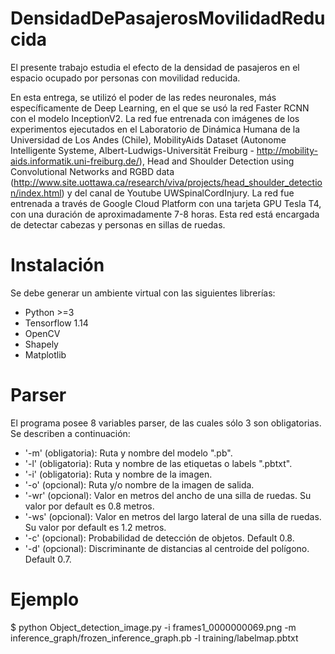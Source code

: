# DensidadDePasajerosMovilidadReducida
El presente trabajo estudia el efecto de la densidad de pasajeros en el espacio ocupado por personas con movilidad reducida.

En esta entrega, se utilizó el poder de las redes neuronales, más específicamente de Deep Learning, en el que se usó la red Faster RCNN con el modelo InceptionV2. La red fue entrenada con imágenes de los experimentos ejecutados en el Laboratorio de Dinámica Humana de la Universidad de Los Andes (Chile), MobilityAids Dataset (Autonome Intelligente Systeme, Albert-Ludwigs-Universität Freiburg - http://mobility-aids.informatik.uni-freiburg.de/), Head and Shoulder Detection using Convolutional Networks and RGBD data (http://www.site.uottawa.ca/research/viva/projects/head_shoulder_detection/index.html) y del canal de Youtube UWSpinalCordInjury.
La red fue entrenada a través de Google Cloud Platform con una tarjeta GPU Tesla T4, con una duración de aproximadamente 7-8 horas. Esta red está encargada de detectar cabezas y personas en sillas de ruedas.

# Instalación 
Se debe generar un ambiente virtual con las siguientes librerías:

- Python >=3 
- Tensorflow 1.14
- OpenCV
- Shapely
- Matplotlib

# Parser
El programa posee 8 variables parser, de las cuales sólo 3 son obligatorias. Se describen a continuación:

- '-m' (obligatoria): Ruta y nombre del modelo ".pb".
- '-l' (obligatoria): Ruta y nombre de las etiquetas o labels ".pbtxt".
- '-i' (obligatoria): Ruta y nombre de la imagen.
- '-o' (opcional): Ruta y/o nombre de la imagen de salida.
- '-wr' (opcional): Valor en metros del ancho de una silla de ruedas. Su valor por default es 0.8 metros.
- '-ws' (opcional): Valor en metros del largo lateral de una silla de ruedas. Su valor por default es 1.2 metros.
- '-c' (opcional): Probabilidad de detección de objetos. Default 0.8.
- '-d' (opcional): Discriminante de distancias al centroide del polígono. Default 0.7.

# Ejemplo
$ python Object_detection_image.py -i frames1_0000000069.png -m inference_graph/frozen_inference_graph.pb -l training/labelmap.pbtxt
